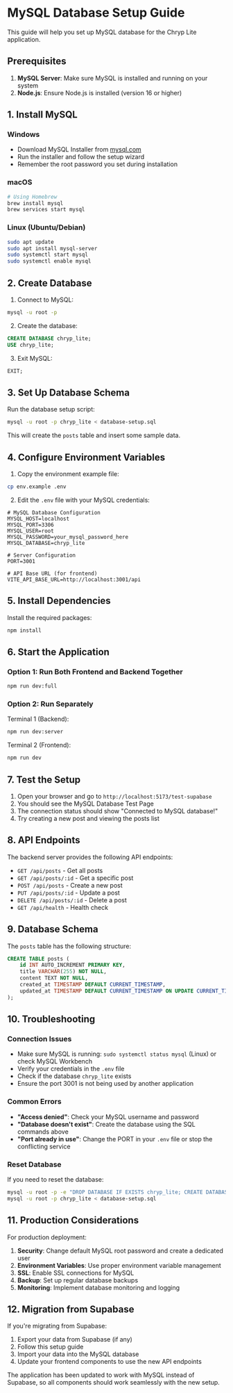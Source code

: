# MySQL Database Setup Guide

This guide will help you set up MySQL database for the Chryp Lite application.

## Prerequisites

1. **MySQL Server**: Make sure MySQL is installed and running on your system
2. **Node.js**: Ensure Node.js is installed (version 16 or higher)

## 1. Install MySQL

### Windows
- Download MySQL Installer from [mysql.com](https://dev.mysql.com/downloads/installer/)
- Run the installer and follow the setup wizard
- Remember the root password you set during installation

### macOS
```bash
# Using Homebrew
brew install mysql
brew services start mysql
```

### Linux (Ubuntu/Debian)
```bash
sudo apt update
sudo apt install mysql-server
sudo systemctl start mysql
sudo systemctl enable mysql
```

## 2. Create Database

1. Connect to MySQL:
```bash
mysql -u root -p
```

2. Create the database:
```sql
CREATE DATABASE chryp_lite;
USE chryp_lite;
```

3. Exit MySQL:
```sql
EXIT;
```

## 3. Set Up Database Schema

Run the database setup script:
```bash
mysql -u root -p chryp_lite < database-setup.sql
```

This will create the `posts` table and insert some sample data.

## 4. Configure Environment Variables

1. Copy the environment example file:
```bash
cp env.example .env
```

2. Edit the `.env` file with your MySQL credentials:
```env
# MySQL Database Configuration
MYSQL_HOST=localhost
MYSQL_PORT=3306
MYSQL_USER=root
MYSQL_PASSWORD=your_mysql_password_here
MYSQL_DATABASE=chryp_lite

# Server Configuration
PORT=3001

# API Base URL (for frontend)
VITE_API_BASE_URL=http://localhost:3001/api
```

## 5. Install Dependencies

Install the required packages:
```bash
npm install
```

## 6. Start the Application

### Option 1: Run Both Frontend and Backend Together
```bash
npm run dev:full
```

### Option 2: Run Separately
Terminal 1 (Backend):
```bash
npm run dev:server
```

Terminal 2 (Frontend):
```bash
npm run dev
```

## 7. Test the Setup

1. Open your browser and go to `http://localhost:5173/test-supabase`
2. You should see the MySQL Database Test Page
3. The connection status should show "Connected to MySQL database!"
4. Try creating a new post and viewing the posts list

## 8. API Endpoints

The backend server provides the following API endpoints:

- `GET /api/posts` - Get all posts
- `GET /api/posts/:id` - Get a specific post
- `POST /api/posts` - Create a new post
- `PUT /api/posts/:id` - Update a post
- `DELETE /api/posts/:id` - Delete a post
- `GET /api/health` - Health check

## 9. Database Schema

The `posts` table has the following structure:

```sql
CREATE TABLE posts (
    id INT AUTO_INCREMENT PRIMARY KEY,
    title VARCHAR(255) NOT NULL,
    content TEXT NOT NULL,
    created_at TIMESTAMP DEFAULT CURRENT_TIMESTAMP,
    updated_at TIMESTAMP DEFAULT CURRENT_TIMESTAMP ON UPDATE CURRENT_TIMESTAMP
);
```

## 10. Troubleshooting

### Connection Issues
- Make sure MySQL is running: `sudo systemctl status mysql` (Linux) or check MySQL Workbench
- Verify your credentials in the `.env` file
- Check if the database `chryp_lite` exists
- Ensure the port 3001 is not being used by another application

### Common Errors
- **"Access denied"**: Check your MySQL username and password
- **"Database doesn't exist"**: Create the database using the SQL commands above
- **"Port already in use"**: Change the PORT in your `.env` file or stop the conflicting service

### Reset Database
If you need to reset the database:
```bash
mysql -u root -p -e "DROP DATABASE IF EXISTS chryp_lite; CREATE DATABASE chryp_lite;"
mysql -u root -p chryp_lite < database-setup.sql
```

## 11. Production Considerations

For production deployment:

1. **Security**: Change default MySQL root password and create a dedicated user
2. **Environment Variables**: Use proper environment variable management
3. **SSL**: Enable SSL connections for MySQL
4. **Backup**: Set up regular database backups
5. **Monitoring**: Implement database monitoring and logging

## 12. Migration from Supabase

If you're migrating from Supabase:

1. Export your data from Supabase (if any)
2. Follow this setup guide
3. Import your data into the MySQL database
4. Update your frontend components to use the new API endpoints

The application has been updated to work with MySQL instead of Supabase, so all components should work seamlessly with the new setup.
